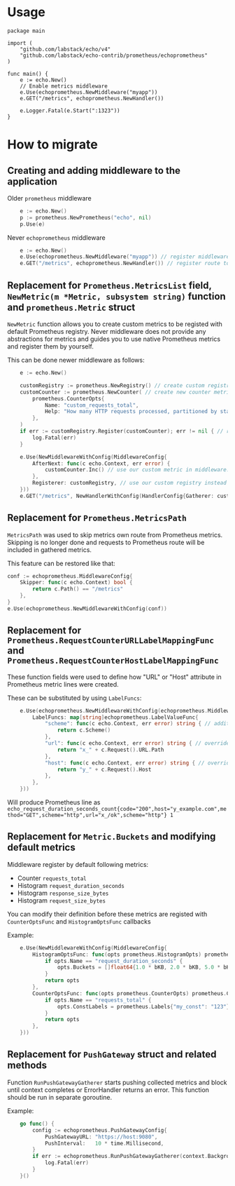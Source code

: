# Usage

```
package main

import (
	"github.com/labstack/echo/v4"
	"github.com/labstack/echo-contrib/prometheus/echoprometheus"
)

func main() {
    e := echo.New()
    // Enable metrics middleware
    e.Use(echoprometheus.NewMiddleware("myapp"))
    e.GET("/metrics", echoprometheus.NewHandler())

    e.Logger.Fatal(e.Start(":1323"))
}
```


# How to migrate

## Creating and adding middleware to the application

Older `prometheus` middleware
```go
    e := echo.New()
    p := prometheus.NewPrometheus("echo", nil)
    p.Use(e)
```

Never `echoprometheus` middleware
```go
    e := echo.New()
    e.Use(echoprometheus.NewMiddleware("myapp")) // register middleware to gather metrics from requests
    e.GET("/metrics", echoprometheus.NewHandler()) // register route to serve gathered metrics in Prometheus format
```

## Replacement for `Prometheus.MetricsList` field, `NewMetric(m *Metric, subsystem string)` function and `prometheus.Metric` struct

`NewMetric` function allows you to create custom metrics to be registed with default Prometheus registry. Never middleware does
not provide any abstractions for metrics and guides you to use native Prometheus metrics and register them by yourself.

This can be done newer middleware as follows:
```go
	e := echo.New()

	customRegistry := prometheus.NewRegistry() // create custom registry for your custom metrics
	customCounter := prometheus.NewCounter( // create new counter metric. This is replacement for `prometheus.Metric` struct
		prometheus.CounterOpts{
			Name: "custom_requests_total",
			Help: "How many HTTP requests processed, partitioned by status code and HTTP method.",
		},
	)
	if err := customRegistry.Register(customCounter); err != nil { // register your new counter metric with metrics registry
		log.Fatal(err)
	}

	e.Use(NewMiddlewareWithConfig(MiddlewareConfig{
		AfterNext: func(c echo.Context, err error) {
			customCounter.Inc() // use our custom metric in middleware. after every request increment the counter
		},
		Registerer: customRegistry, // use our custom registry instead of default Prometheus registry
	}))
	e.GET("/metrics", NewHandlerWithConfig(HandlerConfig{Gatherer: customRegistry})) // register route for getting gathered metrics data from our custom Registry
```

## Replacement for `Prometheus.MetricsPath`

`MetricsPath` was used to skip metrics own route from Prometheus metrics. Skipping is no longer done and requests to Prometheus
route will be included in gathered metrics.

This feature can be restored like that:
```go
conf := echoprometheus.MiddlewareConfig{
    Skipper: func(c echo.Context) bool {
        return c.Path() == "/metrics"
    },
}
e.Use(echoprometheus.NewMiddlewareWithConfig(conf))
```

## Replacement for `Prometheus.RequestCounterURLLabelMappingFunc` and `Prometheus.RequestCounterHostLabelMappingFunc`

These function fields were used to define how "URL" or "Host" attribute in Prometheus metric lines were created.

These can be substituted by using `LabelFuncs`:
```go
	e.Use(echoprometheus.NewMiddlewareWithConfig(echoprometheus.MiddlewareConfig{
		LabelFuncs: map[string]echoprometheus.LabelValueFunc{
			"scheme": func(c echo.Context, err error) string { // additional custom label
				return c.Scheme()
			},
			"url": func(c echo.Context, err error) string { // overrides default 'url' label value
				return "x_" + c.Request().URL.Path
			},
			"host": func(c echo.Context, err error) string { // overrides default 'host' label value
				return "y_" + c.Request().Host
			},
		},
	}))
```

Will produce Prometheus line as
`echo_request_duration_seconds_count{code="200",host="y_example.com",method="GET",scheme="http",url="x_/ok",scheme="http"} 1`


## Replacement for `Metric.Buckets` and modifying default metrics

Middleware register by default following metrics:

* Counter `requests_total`
* Histogram `request_duration_seconds`
* Histogram `response_size_bytes`
* Histogram `request_size_bytes`

You can modify their definition before these metrics are registed with  `CounterOptsFunc` and `HistogramOptsFunc` callbacks

Example:
```go
	e.Use(NewMiddlewareWithConfig(MiddlewareConfig{
		HistogramOptsFunc: func(opts prometheus.HistogramOpts) prometheus.HistogramOpts {
			if opts.Name == "request_duration_seconds" {
                opts.Buckets = []float64{1.0 * bKB, 2.0 * bKB, 5.0 * bKB, 10.0 * bKB, 100 * bKB, 500 * bKB, 1.0 * bMB, 2.5 * bMB, 5.0 * bMB, 10.0 * bMB}
			}
			return opts
		},
        CounterOptsFunc: func(opts prometheus.CounterOpts) prometheus.CounterOpts {
            if opts.Name == "requests_total" {
                opts.ConstLabels = prometheus.Labels{"my_const": "123"}
            }
            return opts
        },
	}))
```

## Replacement for `PushGateway` struct and related methods

Function `RunPushGatewayGatherer` starts pushing collected metrics and block until context completes or ErrorHandler returns an error.
This function should be run in separate goroutine.

Example:
```go
	go func() {
		config := echoprometheus.PushGatewayConfig{
			PushGatewayURL: "https://host:9080",
			PushInterval:   10 * time.Millisecond,
		}
		if err := echoprometheus.RunPushGatewayGatherer(context.Background(), config); !errors.Is(err, context.Canceled) {
			log.Fatal(err)
		}
	}()
```